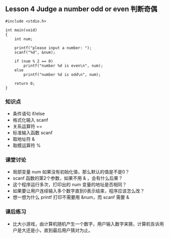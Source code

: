 ## Lesson 4 Judge a number odd or even 判断奇偶
	#include <stdio.h>

	int main(void)
	{
		int num;

		printf("please input a number: ");
		scanf("%d", &num);

		if (num % 2 == 0)
			printf("number %d is even\n", num);
		else	
			printf("number %d is odd\n", num);

		return 0;
	}

### 知识点
* 条件语句 if/else
* 格式化输入 scanf
* 关系运算符 ==
* 标准输入函数 scanf
* 取地址符 &
* 取模运算符 %

### 课堂讨论
* 局部变量 num 如果没有初始化值，那么默认的值是不是0？
* scanf 函数的第2个参数，如果不用 & ，会有什么后果？
* 这个程序运行多次，打印出的 num 变量的地址是否相同？
* 如果要让用户连续输入多个数字直到0表示结束，程序应该怎么改？
* 想一想为什么 printf 打印不需要用 &num，而 scanf 需要 &

### 课后练习
* 比大小游戏，由计算机随机产生一个数字，用户输入数字来猜，计算机告诉用户是大还是小，直到最后用户猜对为止。

